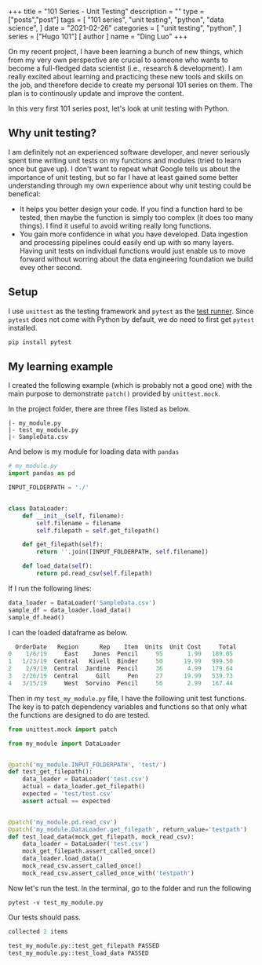+++
title = "101 Series - Unit Testing"
description = ""
type = ["posts","post"]
tags = [
    "101 series",
    "unit testing",
    "python",
    "data science",
]
date = "2021-02-26"
categories = [
    "unit testing",
    "python",
]
series = ["Hugo 101"]
[ author ]
  name = "Ding Luo"
+++

On my recent project, I have been learning a bunch of new things, which from my very own perspective are crucial to 
someone who wants to become a full-fledged data scientist (i.e., research & development). I am really excited about learning and practicing these new
tools and skills on the job, and therefore decide to create my personal 101 series on them. The plan is to continously 
update and improve the content.

In this very first 101 series post, let's look at unit testing with Python.

## Why unit testing?
I am definitely not an experienced software developer, and never seriously spent time writing unit tests
on my functions and modules (tried to learn once but gave up). I don't want to repeat what Google tells us
about the importance of unit testing, but so far I have at least gained some better understanding through
my own experience about why unit testing could be benefical:
- It helps you better design your code. If you find a function hard to be tested, then maybe the function
 is simply too complex (it does too many things). I find it useful to avoid writing really long functions.
- You gain more confidence in what you have developed. Data ingestion and processing pipelines could easily 
  end up with so many layers. Having unit tests on individual functions would just enable us to move forward
  without worring about the data engineering foundation we build evey other second.

## Setup
 I use `unittest` as the testing framework
and `pytest` as the [test runner](https://docs.pytest.org/en/stable/unittest.html).
Since `pytest` does not come with Python by default, we do need to first get `pytest` installed.
```python
pip install pytest
```

## My learning example
I created the following example (which is probably not a good one) with the main purpose to demonstrate `patch()` provided by `unittest.mock`.

In the project folder, there are three files listed as below.
```shell
|- my_module.py
|- test_my_module.py 
|- SampleData.csv
```

And below is my module for loading data with `pandas`
```python
# my_module.py
import pandas as pd

INPUT_FOLDERPATH = './'


class DataLoader:
    def __init__(self, filename):
        self.filename = filename
        self.filepath = self.get_filepath()

    def get_filepath(self):
        return ''.join([INPUT_FOLDERPATH, self.filename])

    def load_data(self):
        return pd.read_csv(self.filepath)
```

If I run the following lines:
```python
data_loader = DataLoader('SampleData.csv')
sample_df = data_loader.load_data()
sample_df.head()
```
I can the loaded dataframe as below.
```python
  OrderDate   Region      Rep    Item  Units  Unit Cost     Total
0    1/6/19     East    Jones  Pencil     95       1.99   189.05 
1   1/23/19  Central   Kivell  Binder     50      19.99   999.50 
2    2/9/19  Central  Jardine  Pencil     36       4.99   179.64 
3   2/26/19  Central     Gill     Pen     27      19.99   539.73 
4   3/15/19     West  Sorvino  Pencil     56       2.99   167.44 
```

Then in my `test_my_module.py` file, I have the following unit test functions. The key is to patch 
dependency variables and functions so that only what the functions are designed to do are tested.
```python
from unittest.mock import patch

from my_module import DataLoader


@patch('my_module.INPUT_FOLDERPATH', 'test/')
def test_get_filepath():
    data_loader = DataLoader('test.csv')
    actual = data_loader.get_filepath()
    expected = 'test/test.csv'
    assert actual == expected


@patch('my_module.pd.read_csv')
@patch('my_module.DataLoader.get_filepath', return_value='testpath')
def test_load_data(mock_get_filepath, mock_read_csv):
    data_loader = DataLoader('test.csv')
    mock_get_filepath.assert_called_once()
    data_loader.load_data()
    mock_read_csv.assert_called_once()
    mock_read_csv.assert_called_once_with('testpath')
```

Now let's run the test. In the terminal, go to the folder and run the following
```shell
pytest -v test_my_module.py
```
Our tests should pass.
```python
collected 2 items

test_my_module.py::test_get_filepath PASSED
test_my_module.py::test_load_data PASSED
```

